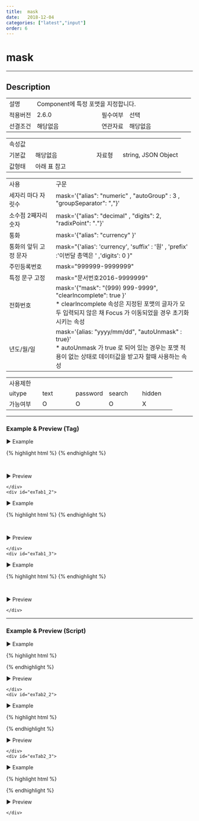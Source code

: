 ```yaml
---
title:  mask
date:   2018-12-04
categories: ["latest","input"]
order: 6
---
```


mask
===

---

## Description

<table style="width:100%">
    <colgroup>
        <col width="15%"/>
        <col width="35%"/>
        <col width="15%"/>
        <col width="35%"/>
    </colgroup>
    <tr>
        <td class="tdTitle tdBg">설명</td>
        <td colspan="3">Component에 특정 포맷을 지정합니다.</td>
    </tr>
    <tr>
        <td class="tdTitle tdBg">적용버전</td>
        <td>2.6.0</td>
        <td class="tdTitle tdBg">필수여부</td>
        <td>선택</td>
    </tr>
    <tr>
        <td class="tdTitle tdBg">선결조건</td>
        <td>해당없음</td>
        <td class="tdTitle tdBg">연관자료</td>
        <td>해당없음</td>
    </tr>
</table>
<table style="width:100%">
    <colgroup>
        <col width="15%"/>
        <col width="35%"/>
        <col width="15%"/>
        <col width="35%"/>
    </colgroup>
    <tr>
        <td class="tdTitle tdBg tdCenter" colspan="4">속성값</td>
    </tr>
    <tr>
        <td class="tdTitle tdBg">기본값</td>
        <td>해당없음</td>
        <td class="tdTitle tdBg">자료형</td>
        <td>string, JSON Object</td>
    </tr>
    <tr>
        <td class="tdTitle tdBg">값형태</td>
        <td colspan="3">아래 표 참고</td>
    </tr>
</table>

<table style="width:100%">
    <colgroup>
        <col width="25%"/>
        <col width="75%"/>
    </colgroup>
    <tr>
        <td class="tdTitle tdBg" >사용</td>
        <td class="tdTitle tdBg" >구문</td>
    </tr>
    <tr>
        <td>세자리 마다 자릿수</td>
        <td>mask='{"alias": "numeric" , "autoGroup" : 3 , "groupSeparator": ","}'</td>
    </tr>
    <tr>
        <td>소수점 2째자리 숫자</td>
        <td>mask='{"alias": "decimal" , "digits": 2, "radixPoint": "."}'</td>
    </tr>
    <tr>
        <td>통화</td>
        <td>mask='{"alias": "currency" }'</td>
    </tr>
    <tr>
        <td>통화의 앞뒤 고정 문자</td>
        <td>mask="{'alias': 'currency', 'suffix' : '원' , 'prefix' :'이번달 총액은 ' ,'digits': 0 }"</td>
    </tr>
    <tr>
        <td>주민등록번호</td>
        <td>mask="999999-9999999"</td>
    </tr>
    <tr>
        <td>특정 문구 고정</td>
        <td>mask="문서번호2016-9999999"</td>
    </tr>
    <tr>
        <td>전화번호</td>
        <td>mask='{"mask": "(999) 999-9999", "clearIncomplete": true }'<br>
            * clearIncomplete 속성은 지정된 포맷의 글자가 모두 입력되지 않은 채
              Focus 가 이동되었을 경우 초기화 시키는 속성
        </td>
    </tr>
    <tr>
        <td>년도/월/일</td>
        <td>mask='{alias: "yyyy/mm/dd", "autoUnmask" : true}'<br>
            * autoUnmask 가 true 로 되어 있는 경우는 포맷 적용이 없는 상태로 
              데이터값을 받고자 할때 사용하는 속성
        </td>
    </tr>
</table>

<table style="width:100%">
    <colgroup>
        <col width="20%"/>
        <col width="20%"/>
        <col width="20%"/>
        <col width="20%"/>
        <col width="20%"/>
    </colgroup>
    <tr>
        <td class="tdTitle tdBg tdCenter" colspan="5">사용제한</td>
    </tr>
    <tr>
        <td class="tdTitle tdBg">uitype</td>
        <td class="tdCenter">text</td>
        <td class="tdCenter">password</td>
        <td class="tdCenter">search</td>
        <td class="tdCenter">hidden</td>
    </tr>
    <tr>
        <td class="tdTitle tdBg">가능여부</td>
        <td class="tdBlue tdCenter">O</td>
        <td class="tdBlue tdCenter">O</td>
        <td class="tdBlue tdCenter">O</td>
        <td class="tdCenter">X</td>
    </tr>
</table>

---
### Example & Preview (Tag)

<sbux-tabs id="exTab1" name="exTab1" uitype="normal" title-target-id-array="exTab1_1^exTab1_2^exTab1_3" title-text-array="text^password^search">
</sbux-tabs>
<div class="tab-content">
    <div id="exTab1_1">

▶ Example

{% highlight html %}
<sbux-input id="sbIdx1" name="sbTagNm1" uitype="text" mask="문서번호2016-9999999"></sbux-input>
{% endhighlight %}

<br>

▶ Preview

<sbux-input id="sbIdx1" name="sbTagNm1" uitype="text" mask="문서번호2016-9999999"></sbux-input>

    </div>
    <div id="exTab1_2">

▶ Example

{% highlight html %}
<sbux-input id="sbIdx2" name="sbTagNm2" uitype="password" mask="문서번호2016-9999999"></sbux-input>
{% endhighlight %}

<br>

▶ Preview

<sbux-input id="sbIdx2" name="sbTagNm2" uitype="password" mask="문서번호2016-9999999"></sbux-input>

    </div>
    <div id="exTab1_3">

▶ Example

{% highlight html %}
<sbux-input id="sbIdx3" name="sbTagNm3" uitype="search" mask="문서번호2016-9999999"></sbux-input>
{% endhighlight %}

<br>

▶ Preview

<sbux-input id="sbIdx3" name="sbTagNm3" uitype="search" mask="문서번호2016-9999999"></sbux-input>

    </div>
</div>

---
### Example & Preview (Script)

<sbux-tabs id="exTab2" name="exTab2" uitype="normal" title-target-id-array="exTab2_1^exTab2_2^exTab2_3" title-text-array="text^password^search">
</sbux-tabs>
<div class="tab-content">
    <div id="exTab2_1">

▶ Example

{% highlight html %}
<div id="sbArea1"></div>
<script>
    $(document).ready(function(){
        $('#sbArea1').sbInput({
            name : 'sbScriptNm1',
            uitype : 'text',
			mask : '문서번호2016-9999999'
        });
    }); 
</script>
{% endhighlight %}

<br>

▶ Preview 

<div id="sbArea1"></div>
<script>
    $(document).ready(function(){
        $('#sbArea1').sbInput({
            name : 'sbScriptNm1',
            uitype : 'text',
			mask : '문서번호2016-9999999'
        });
    }); 
</script>

    </div>
    <div id="exTab2_2">

▶ Example

{% highlight html %}
<div id="sbArea2"></div>
<script>
    $(document).ready(function(){
        $('#sbArea2').sbInput({
            name : 'sbScriptNm2',
            uitype : 'password',
			mask : '문서번호2016-9999999'
        });
    }); 
</script>
{% endhighlight %}

<br>

▶ Preview 

<div id="sbArea2"></div>
<script>
    $(document).ready(function(){
        $('#sbArea2').sbInput({
            name : 'sbScriptNm2',
            uitype : 'password',
			mask : '문서번호2016-9999999'
        });
    }); 
</script>

    </div>
    <div id="exTab2_3">

▶ Example

{% highlight html %}
<div id="sbArea3"></div>
<script>
    $(document).ready(function(){
        $('#sbArea3').sbInput({
            name : 'sbScriptNm3',
            uitype : 'search',
			mask : '문서번호2016-9999999'
        });
    }); 
</script>
{% endhighlight %}

<br>

▶ Preview 

<div id="sbArea3"></div>
<script>
    $(document).ready(function(){
        $('#sbArea3').sbInput({
            name : 'sbScriptNm3',
            uitype : 'search',
			mask : '문서번호2016-9999999'
        });
    }); 
</script>

    </div>
</div>